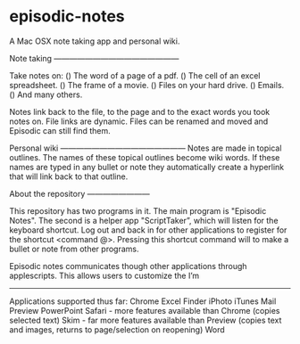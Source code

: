 episodic-notes
==============

A Mac OSX note taking app and personal wiki. 

Note taking ————————————————

Take notes on:
() The word of a page of a pdf.
() The cell of an excel spreadsheet.
() The frame of a movie.
() Files on your hard drive.
() Emails.
() And many others.

Notes link back to the file, to the page and to the exact words you took notes on. File links are dynamic. Files can be renamed and moved and Episodic can still find them.

Personal wiki ————————————————
Notes are made in topical outlines.  The names of these topical outlines become wiki words.  If these names are typed in any bullet or note they automatically create a hyperlink that will link back to that outline.


About the repository ————————

This repository has two programs in it.  The main program is "Episodic Notes". The second is a helper app "ScriptTaker”, which will listen for the keyboard shortcut.  Log out and back in for other applications to register for the shortcut  <command @>. Pressing this shortcut command will to make a bullet or note from other programs. 

Episodic notes communicates though other applications through applescripts.  This allows users to customize the I’m

--------------------------------------
Applications supported thus far:
	Chrome
	Excel
	Finder
	iPhoto
	iTunes
	Mail
	Preview
	PowerPoint
	Safari - more features available than Chrome (copies selected text)
	Skim - far more features available than Preview (copies text and images, returns to page/selection on reopening)
	Word